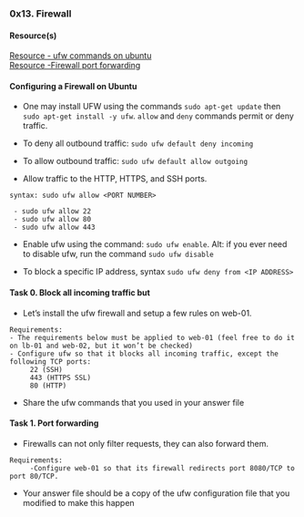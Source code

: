 ### 0x13. Firewall
  
#### Resource(s)
[Resource - ufw commands on ubuntu](https://www.digitalocean.com/community/tutorials/ufw-essentials-common-firewall-rules-and-commands)  
[Resource -Firewall port forwarding](https://www.baeldung.com/linux/ufw-port-forward)  
  
#### Configuring a Firewall on Ubuntu
- One may install UFW using the commands ```sudo apt-get update``` then ```sudo apt-get install -y ufw```. ```allow``` and ```deny``` commands permit or deny traffic. 
- To deny all outbound traffic: ```sudo ufw default deny incoming```
- To allow outbound traffic: ```sudo ufw default allow outgoing```
  
- Allow traffic to the HTTP, HTTPS, and SSH ports.
```
syntax: sudo ufw allow <PORT NUMBER>
```
	 - sudo ufw allow 22
	 - sudo ufw allow 80
	 - sudo ufw allow 443
  
- Enable ufw using the command: ```sudo ufw enable```. Alt: if you ever need to disable ufw, run the command ```sudo ufw disable```
  
- To block a specific IP address, syntax ```sudo ufw deny from <IP ADDRESS>```
  
#### Task 0. Block all incoming traffic but
- Let’s install the ufw firewall and setup a few rules on web-01.
```
Requirements:
- The requirements below must be applied to web-01 (feel free to do it on lb-01 and web-02, but it won’t be checked)
- Configure ufw so that it blocks all incoming traffic, except the following TCP ports:
	 22 (SSH)
	 443 (HTTPS SSL)
	 80 (HTTP)
```
- Share the ufw commands that you used in your answer file

#### Task 1. Port forwarding
- Firewalls can not only filter requests, they can also forward them.
```
Requirements:
	 -Configure web-01 so that its firewall redirects port 8080/TCP to port 80/TCP.
```
- Your answer file should be a copy of the ufw configuration file that you modified to make this happen
